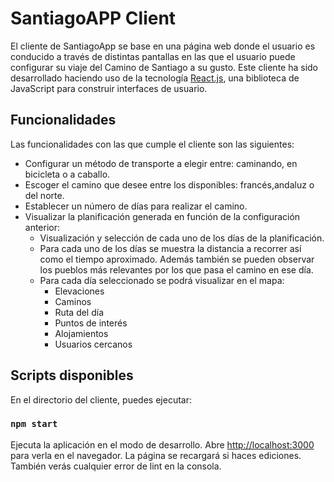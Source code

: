 # SantiagoAPP Client
El cliente de SantiagoApp se base en una página web donde el usuario es conducido a través de distintas pantallas en las que el usuario puede configurar su viaje del Camino de Santiago a su gusto.
Este cliente ha sido desarrollado haciendo uso de la tecnología [React.js](https://es.reactjs.org/), una biblioteca de JavaScript para construir interfaces de usuario.

## Funcionalidades
Las funcionalidades con las que cumple el cliente son las siguientes:
- Configurar un método de transporte a elegir entre: caminando, en bicicleta o a caballo.
- Escoger el camino que desee entre los disponibles: francés,andaluz o del norte.
- Establecer un número de días para realizar el camino.
- Visualizar la planificación generada en función de la configuración anterior:
    -    Visualización y selección de cada uno de los días de la planificación.
    -    Para cada uno de los días se muestra la distancia a recorrer así como el tiempo aproximado. Además también se pueden observar los pueblos más relevantes por los que pasa el camino en ese día.
    -    Para cada día seleccionado se podrá visualizar en el mapa:
          - Elevaciones
          - Caminos
          - Ruta del día
          - Puntos de interés
          - Alojamientos
          - Usuarios cercanos




## Scripts disponibles

En el directorio del cliente, puedes ejecutar:

### `npm start`

Ejecuta la aplicación en el modo de desarrollo.
Abre [http://localhost:3000](http://localhost:3000) para verla en el navegador.
La página se recargará si haces ediciones.
También verás cualquier error de lint en la consola.



